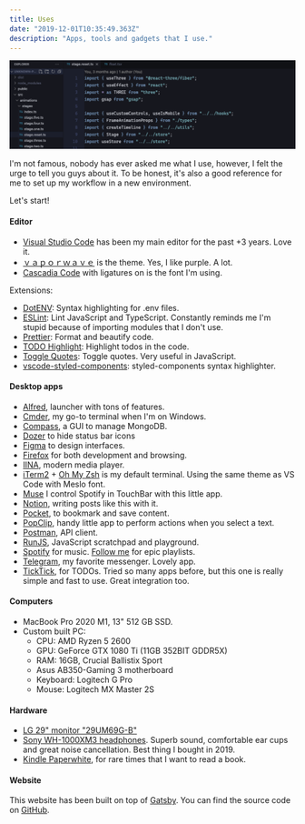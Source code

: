 ```yaml
---
title: Uses
date: "2019-12-01T10:35:49.363Z"
description: "Apps, tools and gadgets that I use."
---
```


![code](code.png)

I'm not famous, nobody has ever asked me what I use, however, I felt the urge to tell you guys about it.
To be honest, it's also a good reference for me to set up my workflow in a new environment.

Let's start!

#### Editor

- [Visual Studio Code](https://code.visualstudio.com) has been my main editor for the past +3 years. Love it.
- [ｖａｐｏｒｗａｖｅ](https://marketplace.visualstudio.com/items?itemName=this-fifo.vaporwave-theme-vscode) is the theme. Yes, I like purple. A lot.
- [Cascadia Code](https://github.com/microsoft/cascadia-code) with ligatures on is the font I'm using.

Extensions:

- [DotENV](https://marketplace.visualstudio.com/items?itemName=mikestead.dotenv): Syntax highlighting for .env files.
- [ESLint](https://marketplace.visualstudio.com/items?itemName=dbaeumer.vscode-eslint): Lint JavaScript and TypeScript. Constantly reminds me I'm stupid because of importing modules that I don't use.
- [Prettier](https://marketplace.visualstudio.com/items?itemName=esbenp.prettier-vscode): Format and beautify code.
- [TODO Highlight](https://marketplace.visualstudio.com/items?itemName=wayou.vscode-todo-highlight): Highlight todos in the code.
- [Toggle Quotes](https://marketplace.visualstudio.com/items?itemName=BriteSnow.vscode-toggle-quotes): Toggle quotes. Very useful in JavaScript.
- [vscode-styled-components](https://marketplace.visualstudio.com/items?itemName=jpoissonnier.vscode-styled-components): styled-components syntax highlighter.

#### Desktop apps

- [Alfred](https://www.alfredapp.com), launcher with tons of features.
- [Cmder](https://cmder.net/), my go-to terminal when I'm on Windows.
- [Compass](https://www.mongodb.com/products/compass), a GUI to manage MongoDB.
- [Dozer](https://github.com/Mortennn/Dozer/) to hide status bar icons
- [Figma](https://www.figma.com/) to design interfaces.
- [Firefox](https://www.mozilla.org/en-US/firefox/developer/) for both development and browsing.
- [IINA](https://iina.io/), modern media player.
- [iTerm2](https://iterm2.com) + [Oh My Zsh](https://github.com/ohmyzsh/ohmyzsh) is my default terminal. Using the same theme as VS Code with Meslo font.
- [Muse](https://github.com/xzzz9097/Muse) I control Spotify in TouchBar with this little app.
- [Notion](https://www.notion.so/), writing posts like this with it.
- [Pocket](https://app.getpocket.com/), to bookmark and save content.
- [PopClip](https://pilotmoon.com/popclip/), handy little app to perform actions when you select a text.
- [Postman](https://www.getpostman.com/), API client.
- [RunJS](https://runjs.dev/), JavaScript scratchpad and playground.
- [Spotify](https://www.spotify.com/) for music. [Follow me](https://open.spotify.com/user/poeti8?si=Goqu-edXSuO9EH3KKbUzoQ) for epic playlists.
- [Telegram](https://telegram.org), my favorite messenger. Lovely app.
- [TickTick](https://ticktick.com), for TODOs. Tried so many apps before, but this one is really simple and fast to use. Great integration too.

#### Computers

- MacBook Pro 2020 M1, 13" 512 GB SSD.
- Custom built PC:
  - CPU: AMD Ryzen 5 2600
  - GPU: GeForce GTX 1080 Ti (11GB 352BIT GDDR5X)
  - RAM: 16GB, Crucial Ballistix Sport
  - Asus AB350-Gaming 3 motherboard
  - Keyboard: Logitech G Pro
  - Mouse: Logitech MX Master 2S

#### Hardware

- [LG 29" monitor "29UM69G-B"](https://www.lg.com/us/monitors/lg-29UM69G-B-ultrawide-monitor)
- [Sony WH-1000XM3 headphones](https://www.sony.com/electronics/headband-headphones/wh-1000xm3). Superb sound, comfortable ear cups and great noise cancellation. Best thing I bought in 2019.
- [Kindle Paperwhite](https://www.amazon.com/dp/B07CXG6C9W), for rare times that I want to read a book.

#### Website

This website has been built on top of [Gatsby](https://www.gatsbyjs.org/). You can find the source code on [GitHub](https://github.com/poeti8/pouria.dev).
